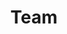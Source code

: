 ---
title: Team
slug: team
sections:
  - title:
      text: Lab Members
      color: text-dark
      styles:
        self:
          textAlign: center
      type: TitleBlock
    subtitle: ''
    styles:
      self:
        padding:
          - pt-40
          - pl-4
          - pb-40
          - pr-4
        alignItems: center
        flexDirection: row-reverse
        justifyContent: center
      text:
        textAlign: center
      subtitle:
        textAlign: center
    type: GenericSection
    backgroundImage:
      type: BackgroundImage
      altText: altText of the image
      backgroundSize: cover
      backgroundPosition: center
      backgroundRepeat: no-repeat
      opacity: 80
      url: /images/abstract-background.svg
  - title:
      text: Current
      color: text-dark
      styles:
        self:
          textAlign: center
      type: TitleBlock
    people:
      - content/data/lisakarstens.json
      - content/data/christina-turner.json
      - content/data/keisha.json
    variant: three-col-grid
    colors: bg-light-fg-dark
    styles:
      self:
        padding:
          - pt-16
          - pl-16
          - pb-16
          - pr-16
        justifyContent: center
      subtitle:
        textAlign: center
    type: FeaturedPeopleSection
  - title:
      text: Alumni
      color: text-dark
      styles:
        self:
          textAlign: center
      type: TitleBlock
    people:
      - content/data/jeanphilippegourdine.json
      - content/data/alec-barstad.json
      - content/data/anagha-shenoy.json
      - content/data/emory-neer.json
      - content/data/erin-dahl.json
      - content/data/justine-nguyen.json
      - content/data/katie-bowie.json
    variant: three-col-grid
    colors: bg-light-fg-dark
    styles:
      self:
        padding:
          - pt-16
          - pl-16
          - pb-16
          - pr-16
        justifyContent: center
      subtitle:
        textAlign: center
    type: FeaturedPeopleSection
seo:
  metaTitle: Careers - Demo site
  metaDescription: This is the careers page built with Netlify Create.
  socialImage: /images/main-hero.jpg
  type: Seo
type: PageLayout
---